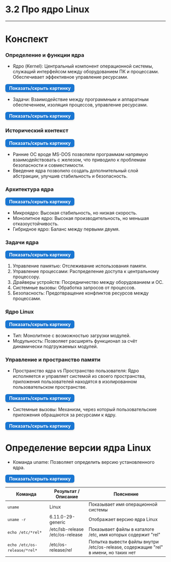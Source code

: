 # 3.2 Про ядро Linux

---

# Конспект

### Определение и функции ядра

- Ядро (Kernel): Центральный компонент операционной системы, служащий интерфейсом между оборудованием ПК и процессами.
  Обеспечивает эффективное управление ресурсами.

<details> <summary style=" 
          display: inline-block; 
          padding: 4px 12px; 
          background-color: #1976d2; 
          color: white; font-weight: bold; border-radius: 6px; 
          cursor: pointer; box-shadow: 0 2px 4px rgba(0,0,0,0.15); 
          transition: background-color 0.3s; font-size: 14px; 
          margin: 0 auto; text-align: center;" 
          onmouseover="this.style.backgroundColor='#1565c0'" 
          onmouseout="this.style.backgroundColor='#1976d2'" > 
          Показать/скрыть картинку </summary> <div style="text-align: center; margin-top: 10px;"> 
          <img src="/3%20%20Структура%20Linux/kernel1.png" alt="Dbeaver" style="display: block; 
          margin: 0 auto; max-width: 90%; height: auto;"> </div> 
</details>

- Задачи: Взаимодействие между программным и аппаратным обеспечением, изоляция процессов, управление ресурсами.

<details> <summary style=" 
          display: inline-block; 
          padding: 4px 12px; 
          background-color: #1976d2; 
          color: white; font-weight: bold; border-radius: 6px; 
          cursor: pointer; box-shadow: 0 2px 4px rgba(0,0,0,0.15); 
          transition: background-color 0.3s; font-size: 14px; 
          margin: 0 auto; text-align: center;" 
          onmouseover="this.style.backgroundColor='#1565c0'" 
          onmouseout="this.style.backgroundColor='#1976d2'" > 
          Показать/скрыть картинку </summary> <div style="text-align: center; margin-top: 10px;"> 
          <img src="/3%20%20Структура%20Linux/kernel2.png" alt="Dbeaver" style="display: block; 
          margin: 0 auto; max-width: 90%; height: auto;"> </div> 
</details>

### Исторический контекст

<details> <summary style=" 
          display: inline-block; 
          padding: 4px 12px; 
          background-color: #1976d2; 
          color: white; font-weight: bold; border-radius: 6px; 
          cursor: pointer; box-shadow: 0 2px 4px rgba(0,0,0,0.15); 
          transition: background-color 0.3s; font-size: 14px; 
          margin: 0 auto; text-align: center;" 
          onmouseover="this.style.backgroundColor='#1565c0'" 
          onmouseout="this.style.backgroundColor='#1976d2'" > 
          Показать/скрыть картинку </summary> <div style="text-align: center; margin-top: 10px;"> 
          <img src="/3%20%20Структура%20Linux/kernel3.png" alt="Dbeaver" style="display: block; 
          margin: 0 auto; max-width: 90%; height: auto;"> </div> 
</details>

- Ранние ОС вроде MS-DOS позволяли программам напрямую взаимодействовать с железом, что приводило к проблемам
  безопасности и совместимости.
- Введение ядра позволило создать дополнительный слой абстракции, улучшив стабильность и безопасность.



### Архитектура ядра

<details> <summary style=" 
          display: inline-block; 
          padding: 4px 12px; 
          background-color: #1976d2; 
          color: white; font-weight: bold; border-radius: 6px; 
          cursor: pointer; box-shadow: 0 2px 4px rgba(0,0,0,0.15); 
          transition: background-color 0.3s; font-size: 14px; 
          margin: 0 auto; text-align: center;" 
          onmouseover="this.style.backgroundColor='#1565c0'" 
          onmouseout="this.style.backgroundColor='#1976d2'" > 
          Показать/скрыть картинку </summary> <div style="text-align: center; margin-top: 10px;"> 
          <img src="/3%20%20Структура%20Linux/kernel3.png" alt="Dbeaver" style="display: block; 
          margin: 0 auto; max-width: 90%; height: auto;"> </div> 
</details>

- Микроядро: Высокая стабильность, но низкая скорость.
- Монолитное ядро: Высокая производительность, но меньшая отказоустойчивость.
- Гибридное ядро: Баланс между первыми двумя.

### Задачи ядра

<details> <summary style=" 
          display: inline-block; 
          padding: 4px 12px; 
          background-color: #1976d2; 
          color: white; font-weight: bold; border-radius: 6px; 
          cursor: pointer; box-shadow: 0 2px 4px rgba(0,0,0,0.15); 
          transition: background-color 0.3s; font-size: 14px; 
          margin: 0 auto; text-align: center;" 
          onmouseover="this.style.backgroundColor='#1565c0'" 
          onmouseout="this.style.backgroundColor='#1976d2'" > 
          Показать/скрыть картинку </summary> <div style="text-align: center; margin-top: 10px;"> 
          <img src="/3%20%20Структура%20Linux/kernel4.png" alt="Dbeaver" style="display: block; 
          margin: 0 auto; max-width: 90%; height: auto;"> </div> 
</details>

1. Управление памятью: Отслеживание использования памяти.
2. Управление процессами: Распределение доступа к центральному процессору.
3. Драйверы устройств: Посредничество между оборудованием и ОС.
4. Системные вызовы: Обработка запросов от процессов.
5. Безопасность: Предотвращение конфликтов ресурсов между процессами.

### Ядро Linux

<details> <summary style=" 
          display: inline-block; 
          padding: 4px 12px; 
          background-color: #1976d2; 
          color: white; font-weight: bold; border-radius: 6px; 
          cursor: pointer; box-shadow: 0 2px 4px rgba(0,0,0,0.15); 
          transition: background-color 0.3s; font-size: 14px; 
          margin: 0 auto; text-align: center;" 
          onmouseover="this.style.backgroundColor='#1565c0'" 
          onmouseout="this.style.backgroundColor='#1976d2'" > 
          Показать/скрыть картинку </summary> <div style="text-align: center; margin-top: 10px;"> 
          <img src="/3%20%20Структура%20Linux/kernel4.png" alt="Dbeaver" style="display: block; 
          margin: 0 auto; max-width: 90%; height: auto;"> </div> 
</details>

- Тип: Монолитное с возможностью загрузки модулей.
- Модульность: Позволяет расширять функционал за счёт динамически подгружаемых модулей.

### Управление и пространство памяти

- Пространство ядра vs Пространство пользователя: Ядро исполняется и управляет системой из своего пространства,
  приложения пользователей находятся в изолированном пользовательском пространстве.

<details> <summary style=" 
          display: inline-block; 
          padding: 4px 12px; 
          background-color: #1976d2; 
          color: white; font-weight: bold; border-radius: 6px; 
          cursor: pointer; box-shadow: 0 2px 4px rgba(0,0,0,0.15); 
          transition: background-color 0.3s; font-size: 14px; 
          margin: 0 auto; text-align: center;" 
          onmouseover="this.style.backgroundColor='#1565c0'" 
          onmouseout="this.style.backgroundColor='#1976d2'" > 
          Показать/скрыть картинку </summary> <div style="text-align: center; margin-top: 10px;"> 
          <img src="/3%20%20Структура%20Linux/kernel6.png" alt="Dbeaver" style="display: block; 
          margin: 0 auto; max-width: 90%; height: auto;"> </div> 
</details>

- Системные вызовы: Механизм, через который пользовательские приложения обращаются за ресурсами к ядру.

<details> <summary style=" 
          display: inline-block; 
          padding: 4px 12px; 
          background-color: #1976d2; 
          color: white; font-weight: bold; border-radius: 6px; 
          cursor: pointer; box-shadow: 0 2px 4px rgba(0,0,0,0.15); 
          transition: background-color 0.3s; font-size: 14px; 
          margin: 0 auto; text-align: center;" 
          onmouseover="this.style.backgroundColor='#1565c0'" 
          onmouseout="this.style.backgroundColor='#1976d2'" > 
          Показать/скрыть картинку </summary> <div style="text-align: center; margin-top: 10px;"> 
          <img src="/3%20%20Структура%20Linux/kernel7.png" alt="Dbeaver" style="display: block; 
          margin: 0 auto; max-width: 90%; height: auto;"> </div> 
</details>

# Определение версии ядра Linux

- Команда uname: Позволяет определить версию установленного ядра.

<details> <summary style=" 
          display: inline-block; 
          padding: 4px 12px; 
          background-color: #1976d2; 
          color: white; font-weight: bold; border-radius: 6px; 
          cursor: pointer; box-shadow: 0 2px 4px rgba(0,0,0,0.15); 
          transition: background-color 0.3s; font-size: 14px; 
          margin: 0 auto; text-align: center;" 
          onmouseover="this.style.backgroundColor='#1565c0'" 
          onmouseout="this.style.backgroundColor='#1976d2'" > 
          Показать/скрыть картинку </summary> <div style="text-align: center; margin-top: 10px;"> 
          <img src="/3%20%20Структура%20Linux/kernel5.png" alt="Dbeaver" style="display: block; 
          margin: 0 auto; max-width: 90%; height: auto;"> </div> 
</details>

| Команда                      | Результат / Описание             | Пояснение                                                                            |
|------------------------------|----------------------------------|--------------------------------------------------------------------------------------|
| `uname`                      | Linux                            | Показывает имя операционной системы                                                  |
| `uname -r`                   | 6.11.0-29-generic                | Отображает версию ядра Linux                                                         |
| `echo /etc/*rel*`            | /etc/lsb-release /etc/os-release | Показывает файлы в каталоге /etc, имя которых содержит "rel"                         |
| `echo /etc/os-release/*rel*` | /etc/os-release/*rel*            | Попытка вывести файлы внутри /etc/os-release, содержащие "rel" в имени, но таких нет |
